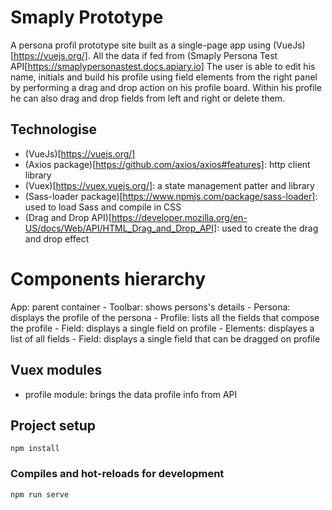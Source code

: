 # Smaply Prototype

A persona profil prototype site built as a single-page app using (VueJs)[https://vuejs.org/]. All the data if fed from (Smaply Persona Test API[https://smaplypersonastest.docs.apiary.io]
The user is able to edit his name, initials and build his profile using field elements from the right panel by performing a drag and drop action on his profile board. Within his profile he can also drag and drop fields from left and right or delete them.

## Technologise

- (VueJs)[https://vuejs.org/]
- (Axios package)[https://github.com/axios/axios#features]: http client library
- (Vuex)[https://vuex.vuejs.org/]: a state management patter and library
- (Sass-loader package)[https://www.npmjs.com/package/sass-loader]: used to load Sass and compile in CSS
- (Drag and Drop API)[https://developer.mozilla.org/en-US/docs/Web/API/HTML_Drag_and_Drop_API]: used to create the drag and drop effect

# Components hierarchy

App: parent container - Toolbar: shows persons's details - Persona: displays the profile of the persona - Profile: lists all the fields that compose the profile - Field: displays a single field on profile - Elements: displayes a list of all fields - Field: displays a single field that can be dragged on profile

## Vuex modules

- profile module: brings the data profile info from API

## Project setup

```
npm install
```

### Compiles and hot-reloads for development

```
npm run serve
```
